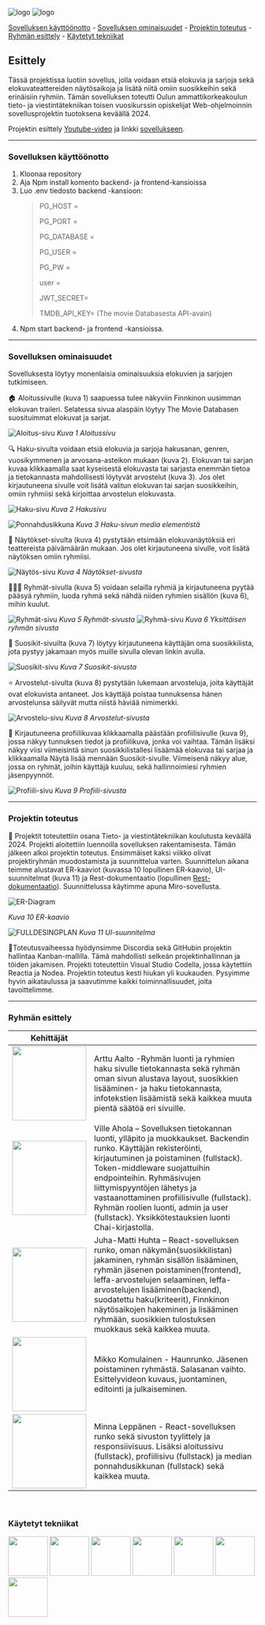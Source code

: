 ![logo](./frontend/src/img/readmelogo.png#gh-light-mode-only) 
![logo](./frontend/src/img/logo_nimi.png#gh-dark-mode-only) 

[Sovelluksen käyttöönotto](#sovelluksen-käyttöönotto) - [Sovelluksen ominaisuudet](#sovelluksen-ominaisuudet) - [Projektin toteutus](#projektin-toteutus) - [Ryhmän esittely](#ryhmän-esittely) - [Käytetyt tekniikat](#käytetyt-tekniikat)

## Esittely
Tässä projektissa luotiin sovellus, jolla voidaan etsiä elokuvia ja sarjoja sekä elokuvateattereiden näytösaikoja ja lisätä niitä omiin suosikkeihin sekä erinäisiin ryhmiin. Tämän sovelluksen toteutti Oulun ammattikorkeakoulun tieto- ja viestintätekniikan toisen vuosikurssin opiskelijat Web-ohjelmoinnin sovellusprojektin tuotoksena keväällä 2024. 

Projektin esittely [Youtube-video](https://www.youtube.com/watch?v=HQ_kgyvaYF0) ja linkki [sovellukseen](https://filmiverkko.onrender.com).

---
### Sovelluksen käyttöönotto
1. Kloonaa repository 
2. Aja Npm install komento backend- ja frontend-kansioissa
3. Luo .env tiedosto backend -kansioon:
    >PG_HOST = 
    >
    >PG_PORT = 
    >
    >PG_DATABASE =
    > 
    >PG_USER = 
    >
    >PG_PW =
    >
    >user =
    > 
    >JWT_SECRET=
    >
    >TMDB_API_KEY= (The movie Databasesta API-avain) 
4. Npm start backend- ja frontend -kansioissa.

---

### Sovelluksen ominaisuudet
Sovelluksesta löytyy monenlaisia ominaisuuksia elokuvien ja sarjojen tutkimiseen. 


🏠 Aloitussivulle (kuva 1) saapuessa tulee näkyviin Finnkinon uusimman elokuvan traileri. Selatessa sivua alaspäin löytyy The Movie Databasen suosituimmat elokuvat ja sarjat.

![Aloitus-sivu](./documents/Readme/aloitussivu.png)
*Kuva 1 Aloitussivu*


🔍 Haku-sivulta voidaan etsiä elokuvia ja sarjoja hakusanan, genren, vuosikymmenen ja arvosana-asteikon mukaan (kuva 2). Elokuvan tai sarjan kuvaa klikkaamalla saat kyseisestä elokuvasta tai sarjasta enemmän tietoa ja tietokannasta mahdollisesti löytyvät arvostelut (kuva 3). Jos olet kirjautuneena sivulle voit lisätä valitun elokuvan tai sarjan suosikkeihin, omiin ryhmiisi sekä kirjoittaa arvostelun elokuvasta. 

![Haku-sivu](./documents/Readme/haku.png)
*Kuva 2 Hakusivu*

![Ponnahdusikkuna](./documents/Readme/popupwindow.png)
*Kuva 3 Haku-sivun media elementistä*


🎥 Näytökset-sivulta (kuva 4) pystytään etsimään elokuvanäytöksiä eri teattereista päivämäärän mukaan. Jos olet kirjautuneena sivulle, voit lisätä näytöksen omiin ryhmiisi. 

![Näytös-sivu](./documents/Readme/naytos.png)
*Kuva 4 Näytökset-sivusta*


🧑‍🤝‍🧑 Ryhmät-sivulla (kuva 5) voidaan selailla ryhmiä ja kirjautuneena pyytää pääsyä ryhmiin, luoda ryhmä sekä nähdä niiden ryhmien sisällön (kuva 6), mihin kuulut. 

![Ryhmät-sivu](./documents/Readme/ryhma.png)
*Kuva 5 Ryhmät-sivusta*
![Ryhmä-sivu](./documents/Readme/ryhmasivu.png)
*Kuva 6 Yksittäisen ryhmän sivusta*


🥇 Suosikit-sivuilta (kuva 7) löytyy kirjautuneena käyttäjän oma suosikkilista, jota pystyy jakamaan myös muille sivulla olevan linkin avulla. 

![Suosikit-sivu](./documents/Readme/suosikki.png)
*Kuva 7 Suosikit-sivusta*


⭐ Arvostelut-sivulta (kuva 8) pystytään lukemaan arvosteluja, joita käyttäjät ovat elokuvista antaneet. Jos käyttäjä poistaa tunnuksensa hänen arvostelunsa säilyvät mutta niistä häviää nimimerkki.

![Arvostelu-sivu](./documents/Readme/arvostelut.png)
*Kuva 8 Arvostelut-sivusta*


🦸 Kirjautuneena profiilikuvaa klikkaamalla päästään profiilisivulle (kuva 9), jossa näkyy tunnuksen tiedot ja profiilikuva, jonka voi vaihtaa. Tämän lisäksi näkyy viisi viimeisintä sinun suosikkilistallesi lisäämää elokuvaa tai sarjaa ja klikkaamalla Näytä lisää mennään Suosikit-sivulle. Viimeisenä näkyy alue, jossa on ryhmät, joihin käyttäjä kuuluu, sekä hallinnoimiesi ryhmien jäsenpyynnöt. 

![Profiili-sivu](./documents/Readme/profile.png)
*Kuva 9 Profiili-sivusta*

---

### Projektin toteutus 
📝 Projektit toteutettiin osana Tieto- ja viestintätekniikan koulutusta keväällä 2024. Projekti aloitettiin luennoilla sovelluksen rakentamisesta. Tämän jälkeen alkoi projektin toteutus. Ensimmäiset kaksi viikko olivat projektiryhmän muodostamista ja suunnittelua varten. Suunnittelun aikana teimme alustavat ER-kaaviot (kuvassa 10 lopullinen ER-kaavio), UI-suunnitelmat (kuva 11) ja Rest-dokumentaatio (lopullinen [Rest-dokumentaatio](https://documenter.getpostman.com/view/29936650/2sA3JDhRKW)). Suunnittelussa käytimme apuna Miro-sovellusta. 

![ER-Diagram](./documents/ER-kaavio.png)

*Kuva 10 ER-kaavio*

![FULLDESINGPLAN](./documents/UI-suunnitelma/UI-suunnitelma.png)
*Kuva 11 UI-suunnitelma*

🔨Toteutusvaiheessa hyödynsimme Discordia sekä GitHubin projektin hallintaa Kanban-mallilla. Tämä mahdollisti selkeän projektinhallinnan ja töiden jakamisen.  Projekti toteutettiin Visual Studio Codella, jossa käytettiin Reactia ja Nodea. Projektin toteutus kesti hiukan yli kuukauden. Pysyimme hyvin aikataulussa ja saavutimme kaikki toiminnallisuudet, joita tavoittelimme. 

---

### Ryhmän esittely

| Kehittäjät | |
| :---------------: | --- |
| [<img src="https://github.com/ArttuA02.png" width="150px;"/><br /><sub><a href="https://github.com/ArttuA02"></a></sub>](https://github.com/ArttuA02) | Arttu Aalto -Ryhmän luonti ja ryhmien haku sivulle tietokannasta sekä ryhmän oman sivun alustava layout, suosikkien lisääminen- ja haku tietokannasta, infotekstien lisäämistä sekä kaikkea muuta pientä säätöä eri sivuille. |
| [<img src="https://github.com/Ville-A.png" width="150px;"/><br /><sub><a href="https://github.com/Ville-A"></a></sub>](https://github.com/Ville-A) | Ville Ahola – Sovelluksen tietokannan luonti, ylläpito ja muokkaukset. Backendin runko. Käyttäjän rekisteröinti, kirjautuminen ja poistaminen (fullstack). Token-middleware suojattuihin endpointeihin. Ryhmäsivujen liittymispyyntöjen lähetys ja vastaanottaminen profiilisivulle (fullstack).   Ryhmän roolien luonti, admin ja user (fullstack). Yksikkötestauksien luonti Chai-kirjastolla. |
| [<img src="https://github.com/AvaRaGane.png" width="150px;"/><br /><sub><a href="https://github.com/AvaRaGane"></a></sub>](https://github.com/AvaRaGane) | Juha-Matti Huhta – React-sovelluksen runko, oman näkymän(suosikkilistan) jakaminen, ryhmän sisällön lisääminen, ryhmän jäsenen poistaminen(frontend), leffa-arvostelujen selaaminen, leffa-arvostelujen lisääminen(backend), suodatettu haku(kriteerit), Finnkinon näytösaikojen hakeminen ja lisääminen ryhmään, suosikkien tulostuksen muokkaus sekä kaikkea muuta. |
| [<img src="https://github.com/MikkoKom.png" width="150px;"/><br /><sub><a href="https://github.com/MikkoKom"></a></sub>](https://github.com/MikkoKom) | Mikko Komulainen - Haunrunko. Jäsenen poistaminen ryhmästä. Salasanan vaihto. Esittelyvideon kuvaus, juontaminen, editointi ja julkaiseminen. |
| [<img src="https://github.com/Ereride.png" width="150px;"/><br /><sub><a href="https://github.com/Ereride"></a></sub>](https://github.com/Ereride) | Minna Leppänen - React-sovelluksen runko sekä sivuston tyylittely ja responsiivisuus. Lisäksi aloitussivu (fullstack), profiilisivu (fullstack) ja median ponnahdusikkunan (fullstack) sekä kaikkea muuta.|
</br>


### Käytetyt tekniikat
[<img src="https://pbs.twimg.com/profile_images/1735429515541938176/zOO1N7Su_400x400.jpg" height="80px;"/>](https://render.com)
[<img src="https://github.githubassets.com/assets/GitHub-Mark-ea2971cee799.png" height="80px;"/>](https://github.com)
[<img src="https://www.svgrepo.com/show/303500/react-1-logo.svg" height="80px;"/>](https://react.dev)
[<img src="https://www.svgrepo.com/show/303360/nodejs-logo.svg" height="80px;"/>](https://nodejs.org/en)
[<img src="https://upload.wikimedia.org/wikipedia/commons/a/ad/Logo_PostgreSQL.png" height="80px;"/>](https://www.postgresql.org)
[<img src="https://www.svgrepo.com/show/354202/postman-icon.svg" height="80px;"/>](https://www.postman.com)
[<img src="https://landing.moqups.com/img/logo-light@2x.png" height="80px">](https://moqups.com)




 






 
